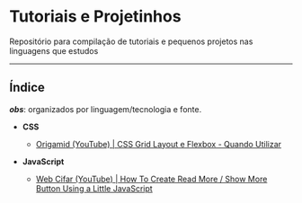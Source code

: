 # Tutoriais e Projetinhos

Repositório para compilação de tutoriais e pequenos projetos nas linguagens que estudos

---

## Índice

**_obs_**: organizados por linguagem/tecnologia e fonte.

- **CSS**
  - [Origamid (YouTube) | CSS Grid Layout e Flexbox - Quando Utilizar](./CSS/origamid/cssGridFlexbox/readme.md)

- **JavaScript**
  - [Web Cifar (YouTube) | How To Create Read More / Show More Button Using a Little JavaScript](./JavaScript/youTube/readMoreButton/readme.md)
